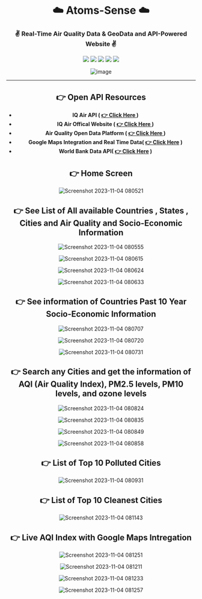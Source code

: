 
<div align = "center">

# ☁️ Atoms-Sense  ☁️
###  ✌️ Real-Time Air Quality Data  & GeoData and API-Powered Website ✌️

![](https://img.shields.io/badge/React-20232A?style=for-the-badge&logo=react&logoColor=61DAFB)
![](https://img.shields.io/badge/CSS-239120?&style=for-the-badge&logo=css3&logoColor=white)
![](https://img.shields.io/badge/JavaScript-F7DF1E?style=for-the-badge&logo=JavaScript&logoColor=white)
![](https://img.shields.io/badge/Node.js-43853D?style=for-the-badge&logo=node.js&logoColor=white)
![](https://img.shields.io/badge/Express.js-404D59?style=for-the-badge)

![image](https://github.com/Sumonta056/AtomSense-DU_ITVerse_Hackathon/assets/61287791/358d569e-84bb-4cde-8495-81d8e284b582)



<hr>

## 👉 Open API Resources 

- **IQ Air API ( [👉 Click Here ](https://api-docs.iqair.com/?version=latest) )**
- **IQ Air Offical Website ( [👉 Click Here ](https://www.iqair.com/) )**
- **Air Quality Open Data Platform ( [👉 Click Here ]() )**
- **Google Maps Integration and Real Time Data( [👉 Click Here](https://developers.google.com/maps/documentation/air-quality/current-conditions) )**
- **World Bank Data API( [👉 Click Here](https://api.worldbank.org/v2/countries?format=json) )**



## 👉 Home Screen

![Screenshot 2023-11-04 080521](https://github.com/Sumonta056/AtomSense-DU_ITVerse_Hackathon/assets/61287791/7889055d-9208-4a14-804d-74467c7fc0d2)


## 👉 See List of All available Countries , States , Cities and  Air Quality and Socio-Economic Information

![Screenshot 2023-11-04 080555](https://github.com/Sumonta056/AtomSense-DU_ITVerse_Hackathon/assets/61287791/9cdaca67-5a23-40dd-b707-a2d2292137f7)

![Screenshot 2023-11-04 080615](https://github.com/Sumonta056/AtomSense-DU_ITVerse_Hackathon/assets/61287791/51a5fbf5-37af-4e2a-afc7-96c1766091ef)

![Screenshot 2023-11-04 080624](https://github.com/Sumonta056/AtomSense-DU_ITVerse_Hackathon/assets/61287791/48a7abe1-764d-49c6-851b-d6cd48150613)

![Screenshot 2023-11-04 080633](https://github.com/Sumonta056/AtomSense-DU_ITVerse_Hackathon/assets/61287791/e16190eb-0e30-4a49-8e3d-19e7f66d6b03)


## 👉 See information of Countries Past 10 Year Socio-Economic Information

![Screenshot 2023-11-04 080707](https://github.com/Sumonta056/AtomSense-DU_ITVerse_Hackathon/assets/61287791/e0ed18e5-fe77-4905-9e29-a14179681709)

![Screenshot 2023-11-04 080720](https://github.com/Sumonta056/AtomSense-DU_ITVerse_Hackathon/assets/61287791/dabf9255-9554-4726-9bda-f4019ee0b785)

![Screenshot 2023-11-04 080731](https://github.com/Sumonta056/AtomSense-DU_ITVerse_Hackathon/assets/61287791/45017fb2-fcae-489c-bc2a-f89fa27e72e3)


## 👉 Search any Cities and get the information of  AQI (Air Quality Index), PM2.5 levels, PM10 levels, and ozone levels

![Screenshot 2023-11-04 080824](https://github.com/Sumonta056/AtomSense-DU_ITVerse_Hackathon/assets/61287791/f6297edc-d990-466d-b454-81e581fbc958)


![Screenshot 2023-11-04 080835](https://github.com/Sumonta056/AtomSense-DU_ITVerse_Hackathon/assets/61287791/33b2076d-8685-47c4-89a2-5071c686dd29)

![Screenshot 2023-11-04 080849](https://github.com/Sumonta056/AtomSense-DU_ITVerse_Hackathon/assets/61287791/ded41478-b3cf-4ec6-bd77-ccf1003a97be)


![Screenshot 2023-11-04 080858](https://github.com/Sumonta056/AtomSense-DU_ITVerse_Hackathon/assets/61287791/02956b2f-f66e-41e2-8530-9cf6ea76a2a8)


## 👉 List of Top 10 Polluted Cities

![Screenshot 2023-11-04 080931](https://github.com/Sumonta056/AtomSense-DU_ITVerse_Hackathon/assets/61287791/1a6332de-e6f9-40e8-b242-99d188a3d67a)


## 👉 List of Top 10 Cleanest Cities

![Screenshot 2023-11-04 081143](https://github.com/Sumonta056/AtomSense-DU_ITVerse_Hackathon/assets/61287791/317c1f1f-3cb3-49b1-92c5-ae6db30b41e8)



## 👉 Live AQI Index with Google Maps Intregation

![Screenshot 2023-11-04 081251](https://github.com/Sumonta056/AtomSense-DU_ITVerse_Hackathon/assets/61287791/4e8f62c6-3221-45c8-9b3b-b3e0bee2f723)


![Screenshot 2023-11-04 081211](https://github.com/Sumonta056/AtomSense-DU_ITVerse_Hackathon/assets/61287791/a36b5b5c-b35f-461b-829c-5087ec6b523f)

![Screenshot 2023-11-04 081233](https://github.com/Sumonta056/AtomSense-DU_ITVerse_Hackathon/assets/61287791/eaa16ac7-7405-4f4e-badf-566107c5131f)

![Screenshot 2023-11-04 081257](https://github.com/Sumonta056/AtomSense-DU_ITVerse_Hackathon/assets/61287791/c38d8da7-6998-42ac-b2d1-79f2f1f8754e)


</div>
